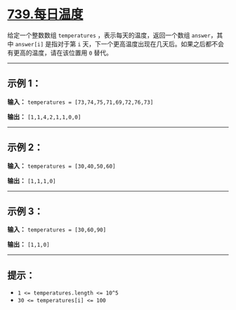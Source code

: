 # [739.每日温度](https://leetcode.cn/problems/daily-temperatures/description)

给定一个整数数组 `temperatures` ，表示每天的温度，返回一个数组 `answer`，其中 `answer[i]` 是指对于第 `i` 天，下一个更高温度出现在几天后。如果之后都不会有更高的温度，请在该位置用 `0` 替代。

---

## 示例 1：

**输入：** `temperatures = [73,74,75,71,69,72,76,73]`

**输出：** `[1,1,4,2,1,1,0,0]`

---

## 示例 2：

**输入：** `temperatures = [30,40,50,60]`

**输出：** `[1,1,1,0]`

---

## 示例 3：

**输入：** `temperatures = [30,60,90]`

**输出：** `[1,1,0]`

---

## 提示：

- `1 <= temperatures.length <= 10^5`
- `30 <= temperatures[i] <= 100` 